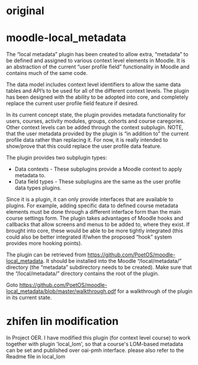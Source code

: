 
# original
# moodle-local_metadata

The “local metadata” plugin has been created to allow extra, “metadata” to be defined and
assigned to various context level elements in Moodle. It is an abstraction of the current “user
profile field” functionality in Moodle and contains much of the same code.

The data model includes context level identifiers to allow the same data tables and API’s to be
used for all of the different context levels. The plugin has been designed with the ability to be
adopted into core, and completely replace the current user profile field feature if desired.

In its current concept state, the plugin provides metadata functionality for users, courses,
activity modules, groups, cohorts and course caregories. Other context levels can be added through
the context subplugin. NOTE, that the user metadata provided by the plugin is “in addition to” the
current profile data rather than replacing it. For now, it is really intended to show/prove that
this could replace the user profile data feature.

The plugin provides two subplugin types:
- Data contexts - These subplugins provide a Moodle context to apply metadata to.
- Data field types - These subplugins are the same as the user profile data types plugins.

Since it is a plugin, it can only provide interfaces that are available to plugins. For example,
adding specific data to defined course metadata elements must be done through a different
interface form than the main course settings form. The plugin takes advantages of Moodle
hooks and callbacks that allow screens and menus to be added to, where they exist. If brought
into core, these would be able to be more tightly integrated (this could also be better integrated
if/when the proposed “hook” system provides more hooking points).

The plugin can be retrieved from https://github.com/PoetOS/moodle-local_metadata. It
should be installed into the Moodle “/local/metadata/” directory (the “metadata” subdirectory
needs to be created). Make sure that the “/local/metadata/” directory contains the root of the
plugin.

Goto https://github.com/PoetOS/moodle-local_metadata/blob/master/walkthrough.pdf for a walkthrough
of the plugin in its current state.


# zhifen lin modification
In Project OER. I have modified this plugin (for context level course) to work together with plugin 'local_lom', so that
a course's LOM-based metadata can be set and published over oai-pmh interface. 
please also refer to the Readme file in local_lom